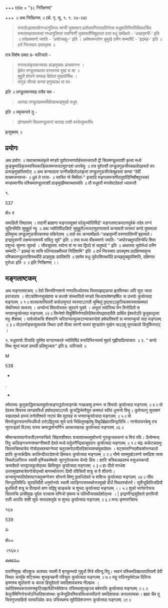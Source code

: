 +++
title = "३८ निरीक्षणम्"

+++
॥ अथ निरीक्षणम् ॥ (बो. गृ. सू. १. १. २४-२७) 

> स्नातोऽहतवासोगन्धानुलिप्तः स्रग्वी भुक्तवान् प्रतोदपाणिरपदातिर्गत्वा वधूज्ञातिभिरतिथिवदर्चितः स्नातामहतवाससां गम्धानुलिप्तां स्त्रग्विणीं भुक्तवतीमिषुहस्तां दत्तां वधूं समीक्षते - 'अभ्रातृघ्नीं॰' इति ॥ तयेक्ष्यमाणो जपति - 'अषोरचक्षुः॰' इति । अथैमामन्तरेण भ्रूमुखे दर्भेण सम्मार्ष्टि - 'इदमहं॰' इति ॥ दर्भं निरस्याप उपस्पृश्य ॥

तत्र विशेष उक्तः प्र॰ पारिजाते - 

> स्नातालंकृतकन्यायाः प्राङ्मुख्याः प्रत्यमाननः ।  
ईक्षेत तण्डुलस्थाया वरस्तस्य मुखं च सा ॥  
मुहूर्ते शोभने सम्यक् क्षिपेतां मुखयोर्मिथः ।  
सगुडं जीरकं कन्यां वृणुयादथ तां वरः

इति ॥ तण्डुलमानमाह तत्रैव यमः - 

> आरुह्य तण्डुलप्रस्थमीक्षेत्प्रत्थङ्मुखो वधूम्

इति ॥ स्मृत्यन्तरे तु - 

> द्रोणप्रमाणे सिततण्डुलानां चारुह्य राशौ वरयेत्कुमारीम्

इत्युक्तम् ॥

## प्रयोगः
अथ प्रयोगः ॥ यथाचारमलंकृते मण्डपे पूर्वापरभागयोर्हस्तान्तरालौ द्वौ सितमण्डुलराशी कृत्वा मध्ये कुङ्कुमादिकृतस्वस्तिकाङ्कितमन्तःपटमुदग्दशं धारयेयुः ॥ तत्र पूर्वराशौ तण्डुलगुडजीरकप्रतोदहस्तो वरः प्रत्यङ्मुखस्तिष्टेत् ॥ अथ कन्यादाता पत्नीसहितोऽलंकृतां तण्डुलगुडजीरकेषुहस्तां कम्यां “देवीं वाचमजनयन्त॰ ॥ ध्रुवं ते राजा॰ ॥ स्वस्ति नो मिमीतां॰" इत्यादि मङ्गलमन्त्रगीततूर्यादिनिर्षोषपुरस्सरं मण्डपमानीय पश्चिमतण्डुलराशौ प्राङ्मुखीमवस्थापयति ॥ तौ वधूवरौ मनसेष्टदेवतां ध्यायन्तौ

१. 

537

बो० व

समाहितौ तिष्ठताम् । तदानीं ब्राह्मणा मङ्गलसूक्तं पठेयुज्योतिर्विदो' मङ्गलाष्टकपठनपूर्वकं तदेव लग्नं सुदिनमिति सुमुहूर्त न्युः ॥ अथ ज्योतिर्विदादिष्टे सुमुहूर्तेऽन्तःपटमुदगपसार्य कन्यावरौ परस्परं कण्ठे पुष्पमाला प्रतिमुच्य तण्डुलगुडजीरकाश्चा वकिरेताम् ॥ ततो वरः कन्यामीक्षते-“अभ्रातृघ्नीं वरुणाप॑तिघ्नीं बृहस्पते। इन्द्रापुत्रघ्नी लक्ष्म्यन्तामस्यै सवितुः सुर्व" इति ॥ तया वध्या वीक्ष्यमाणो जपति- “अघोरचक्षुरपतिन्येधि शिवा पशुभ्यः सुमनाः सुवर्चा । जीवसूवामाः स्योना शं ना भव द्विपदे शं चतुष्पदे " इति ॥ अथास्या भुवोर्मध्यं दर्भेण सम्माटिं-" इदमहं या त्वयि पतिन्यलक्ष्मीस्तां निर्दिशामि" इति ॥ दर्भ निरस्याप उपस्पृश्य प्रदक्षिणमावृत्य पश्चिमतण्डुलराशिस्थपीठे प्राङ्मुख उपविशति ॥ एवमेव वधूः पूर्वराशिस्थपीठे प्रत्यइमुख्युपविशति, दक्षिणतः पुरोधाः इति ॥ ॥ इति निरीक्षणम् ।।

## मङ्गलाष्टकम्
अथ मङ्गलाष्टकम् ॥ देवो विघ्नविनाशनो गणपतिर्ध्यातश्च चित्तापहृद्यन्नत्या हृतविनका अपि सुरा जाता हराजादयः । योऽत्राविघ्नसुसंज्ञया च कलशे संस्थापितो मण्डपे सिध्याश्लेषणहर्षितः स उभयोः कुर्यात्सदा मङ्गलम् ॥ १॥ वात्सल्यात्पितरौ कपोलयुगलं स्वस्याऽऽगतौ चुम्बितुं दृष्ट्वाऽऽकुञ्चितमास्यपद्मममलं सेषत्स्मितं सत्वरम् । अन्योन्यं शिवयोस्ततः सुवदने युक्ते । अभूतां तयोरित्थं येन विनोदितौ स भगवान्कुर्यात्सदा मङ्गलम् ॥२॥ विघ्नेशो विबुर्षिभिर्गणपतिदैतेयजोपद्रवाद्भीतैः प्रार्थित ईश्वरोऽपि कुतुकादृत्वा वपुः शैशवम् । पार्वत्योकसि शैशवानि चरितान्यत्युत्कटान्याचरन्देवो हर्षयतीश्वरौ स भगवान्कुर्या सदा मङ्गलम् ॥ ३॥ योऽपर्णाङ्कसुतल्पके स्थित उभौ पीत्वा स्तनौ सत्वरं शुण्डाग्रेण मुखेन चाऽऽशु युगपबालो विभुर्विघ्नराट् ।

१. वधूवरयोः पित्रादिः पूर्वमेव वाग्दानकाले ज्योतिर्विदं वनादिभिरभ्यर्च्य मुहर्त गृह्णीयादित्याचारः ॥ २. " कण्ठे मिथः शुभां मालां दम्पती प्रतिमुञ्चतः" इति प्र. पारिजाते ॥

M

538

-

.

-

स्मेरास्यः कुतुकाद्धिमाचलसुतोत्सङ्गाद्धरोत्सङ्गके गच्छन्नाशु हन्मनः स शिवयोः कुर्यात्सदा मङ्गलम् ॥ ४॥ यो देवस्य शिवस्य ताण्डवविधौ हर्षामदायाऽऽगतैः कूजद्धिर्भमरैयुत कममलं स्वीयं धुनानो विभुः। कुर्वन्वल्गु सुभाषणं स्खलदथो हास्यं तनोतीश्वरो नाट्यं चैव मुदावहं स भगवान्कुर्यात्सदा मङ्गलम् ॥ ५॥ यो विघ्नोडुपनायनाभिधविधौ दत्तेऽद्रिपुत्र्या शुभे पात्रे भिक्षितुमाहृतेषु विबुधैर्ब्रह्मारविन्द्वादिभिः। नानोपायनकेषु तत्र सुरराड्दर्प वि(व्य) पास्य क्रमाद्धर्मान्वर्णिन आचरत्यहरहः कुर्यात्सदा मङ्गलम् ॥६॥

श्रीमान्काश्यपगोत्रजीऽरुणरुचिर्यः सिंहराशीश्वरः षत्र्याशास्थसुशोभनो गुरुकुजाब्जानां च मित्रं रविः। दैत्येण्मन्द रिपुः कलिङ्गजननश्चाग्नीश्वरौ देवते मध्ये वर्तुलगैन्द्रिकासुवदनः कुर्यात्सदा मङ्गलम् ॥ १॥ चंद्रः कर्कटकप्रभुः सितरुचिश्चात्रेय गोत्रोद्भवश्चाग्नेय्यां चतुरस्रगोऽप्पीतदिशास्यश्चावुमादेवतः । षट्सप्ताग्निदशैकशोभनकलो ज्ञारिः कुजार्कप्रियः कालिन्दीतटदेशजो हिमकरः कुर्यात्सदा मङ्गलम् ॥ २॥ भौमो याममुखोऽरुणो यमदिाश व्यस्र स्थितोऽवन्तिजः स्वामी वृश्चिकमेषयोः सुरगुरोरकस्य चेन्दोः प्रियः। ज्ञारिः षत्रिफलप्रदश्च वसुधास्कन्दो क्रमादैवते भारद्वाजकुलोद्भवः क्षितिसुतः कुर्यात्सदा मङ्गलम् ॥ ३॥ ज्ञः पीतो मगधेश उत्तरमुखश्चात्रेयगोत्रोद्भवो बाणस्थोत्तरगः प्रियौ रविसितौ शत्रुः स वै शीतगोः। कन्यायुग्मपतिर्दशाष्टगचतुःषण्नेत्रगः शोभनो विष्णू द्वावधिदेवते च शशिजः कुर्यात्सदा मङ्गलम् ॥४॥ जीवः सिन्धुपतिविधिः सुरपतिर्देवौ धनुर्मानयोः स्वामी त्वाङ्गिरसस्तथोत्तरमुखो दीर्धे स्थितश्चोत्तरे। सूर्येन्दुक्षितिजप्रियौ बुधसितौ शत्रू च पीतप्रभो बाण यद्रिषु चाङ्कके च शुभदः कुर्यात्सदा मङ्गलम् ।। ५॥ शुको भार्गवगोत्रजः सितरुचिः प्राचीमुखः पूर्वतः पञ्चास्र वणिजो वृषस्य च पतिर्भोजाख्यदेशोद्भवः । | इन्द्राणीन्द्रसुदैवतो ज्ञरविजौ राती अरातिः शशी सूर्यः सप्तदशतुके च शुभदः कुर्यात्सदा मङ्गलम् ॥ ६॥ मन्दः कृष्णरुचिश्च

१६७

539

ప

बो००

॥१६७॥

శతకము

वारुणिमुखः सौराष्ट्रजः काश्यपः स्वामी वै मृगकुम्भयो गुबुधौ मित्रे रविन्दू रिपू। स्थानं पश्चिमदिक्प्रजापतियमौ देवी स्थितः कार्मुके षट्त्रिस्थः शुभकृच्छनी रविसुतः कुर्यात्सदा मङ्गलम् ॥ ७॥ राहू राठिनपूर्भवोऽथ दितिजः कृष्णश्च शूर्पासनो यः काला हिसुदैवतो यमदिशावकश्च नीलप्रभः । रक्षोदिक्स्थकरालरुक्कुटिलहृत्पैठीनसेवेशजः पत्रिस्थाशुभकृञ्च बर्बरपतिः कुर्यात्सदा मङ्गलम् ॥ ८॥ केतुजैमिनिगोत्रजोऽनिलदिशासंस्थाः कुजेन्दुप्रियश्चित्रत्विध्वजपीठगो यमदिशावकः करालास्यकः। ब्रह्मा चैव तु चित्रगुप्तसहितो यस्याधिदेवः कदः पत्रिस्थश्च सुवेदिदेशजननः कुर्यात्सदा मङ्गलम् ॥९॥

